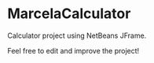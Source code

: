 # MarcelaCalculator
Calculator project using NetBeans JFrame.

Feel free to edit and improve the project!
